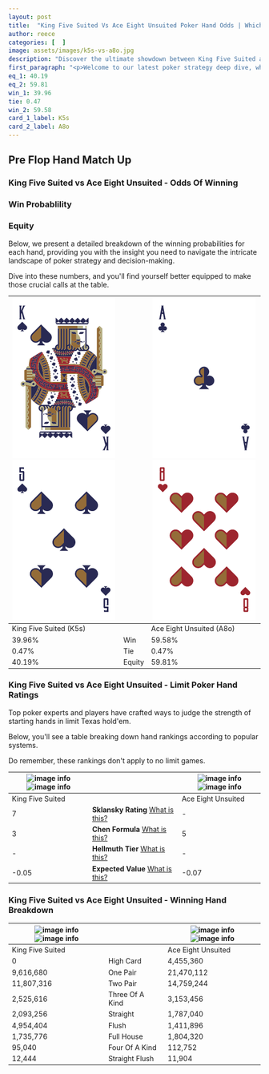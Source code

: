 ```yaml
---
layout: post
title:  "King Five Suited Vs Ace Eight Unsuited Poker Hand Odds | Which Is The Better Hand In Poker? A Complete Guide"
author: reece
categories: [  ]
image: assets/images/k5s-vs-a8o.jpg
description: "Discover the ultimate showdown between King Five Suited and Ace Eight Unsuited in poker! Uncover the odds, strategies, and scenarios where one hand triumphs over the other. Get ready to up your poker game with this thrilling analysis."
first_paragraph: "<p>Welcome to our latest poker strategy deep dive, where we're pitting two distinct hands against each other in a high-stakes showdown: King Five Suited vs Ace Eight Unsuited.</p><p>In the dynamic world of poker, every decision counts, and knowing which hand holds the upper hand is key to your success at the table.</p><p>In this article, we'll dissect these two hands, explore the scenarios where one dominates the other, and equip you with the knowledge to make strategic choices that can tip the odds in your favor.</p><p>Get ready to unravel the intriguing dynamics of these poker hands and elevate your game to new heights.</p>"
eq_1: 40.19
eq_2: 59.81
win_1: 39.96
tie: 0.47
win_2: 59.58
card_1_label: K5s
card_2_label: A8o
---
```




[comment]: # (sp0)

## Pre Flop Hand Match Up

<div class="table hand-ratings" markdown="1"> 



### King Five Suited vs Ace Eight Unsuited - Odds Of Winning


  
<div class="row graphs"> 
<div class="col-lg-6">
    <h3>Win Probablility</h3>
    <canvas id="WinChart"></canvas>
</div>
<div class="col-lg-6">
    <h3>Equity</h3>
    <canvas id="EquityChart"></canvas>
</div>
</div>

  Below, we present a detailed breakdown of the winning probabilities for each hand, providing you with the insight you need to navigate the intricate landscape of poker strategy and decision-making. 

Dive into these numbers, and you'll find yourself better equipped to make those crucial calls at the table.


    
| ![image info](assets/images/hand1/k.png) ![image info](assets/images/hand1/5.png) |  | ![image info](assets/images/hand2/a.png) ![image info](assets/images/hand2/8o.png) |
| -------- | -------- | -------- |
| King Five Suited (K5s) |  | Ace Eight Unsuited (A8o) |
| 39.96% | Win | 59.58% |
| 0.47% | Tie | 0.47% |
| 40.19% | Equity | 59.81% |




[comment]: # (sp1)



### King Five Suited vs Ace Eight Unsuited - Limit Poker Hand Ratings

Top poker experts and players have crafted ways to judge the strength of starting hands in limit Texas hold'em. 

Below, you'll see a table breaking down hand rankings according to popular systems. 

Do remember, these rankings don't apply to no limit games.


    
| ![image info](https://www.riverpairs.com/assets/images/hand1/k.png) ![image info](https://www.riverpairs.com/assets/images/hand1/5.png) |  | ![image info](https://www.riverpairs.com/assets/images/hand2/a.png) ![image info](https://www.riverpairs.com/assets/images/hand2/8o.png) |
| -------- | -------- | -------- |
| King Five Suited |  | Ace Eight Unsuited |
| 7 | **Sklansky Rating** [What is this?](/sklansky-rating-explained) | - |
| 3 | **Chen Formula** [What is this?](/chen-formula-explained) | 5 |
| - | **Hellmuth Tier** [What is this?](/Hellmuth-tier-explained) | - |
| -0.05 | **Expected Value** [What is this?](/expected-value-explained) | -0.07 |




[comment]: # (sp2)



### King Five Suited vs Ace Eight Unsuited - Winning Hand Breakdown


    
| ![image info](https://www.riverpairs.com/assets/images/hand1/k.png) ![image info](https://www.riverpairs.com/assets/images/hand1/5.png) |  | ![image info](https://www.riverpairs.com/assets/images/hand2/a.png) ![image info](https://www.riverpairs.com/assets/images/hand2/8o.png) |
| -------- | -------- | -------- |
| King Five Suited |  | Ace Eight Unsuited |
| 0 | High Card | 4,455,360 |
| 9,616,680 | One Pair | 21,470,112 |
| 11,807,316 | Two Pair | 14,759,244 |
| 2,525,616 | Three Of A Kind | 3,153,456 |
| 2,093,256 | Straight | 1,787,040 |
| 4,954,404 | Flush | 1,411,896 |
| 1,735,776 | Full House | 1,804,320 |
| 95,040 | Four Of A Kind | 112,752 |
| 12,444 | Straight Flush | 11,904 |




[comment]: # (sp3)



</div>

[comment]: # (sp4)



[comment]: # (sp5)

